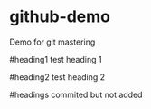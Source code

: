 # github-demo
Demo for git mastering

#heading1
test heading 1

#heading2
test heading 2

#headings
commited but not added

